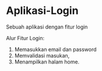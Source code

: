 # Aplikasi-Login
Sebuah aplikasi dengan fitur login

Alur Fitur Login:
1. Memasukkan email dan password
2. Memvalidasi masukan,
3. Menampilkan halam home.
